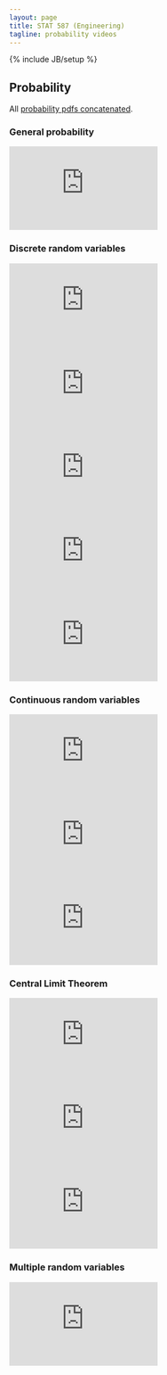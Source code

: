 ```yaml
--- 
layout: page
title: STAT 587 (Engineering)
tagline: probability videos
---
```

{% include JB/setup %}

## Probability

All [probability pdfs concatenated](../slides/probability.pdf).

### General probability

<iframe width="267" height="150" src="https://www.youtube.com/embed/zBP7KBtM9vI" title="YouTube video player" frameborder="0" allow="accelerometer; autoplay; clipboard-write; encrypted-media; gyroscope; picture-in-picture" allowfullscreen></iframe>

### Discrete random variables

<iframe width="267" height="150" src="https://www.youtube.com/embed/ajLFqrPTAcY" title="YouTube video player" frameborder="0" allow="accelerometer; autoplay; clipboard-write; encrypted-media; gyroscope; picture-in-picture" allowfullscreen></iframe>
<iframe width="267" height="150" src="https://www.youtube.com/embed/FrL4Dcoy9MI" title="YouTube video player" frameborder="0" allow="accelerometer; autoplay; clipboard-write; encrypted-media; gyroscope; picture-in-picture" allowfullscreen></iframe>
<iframe width="267" height="150" src="https://www.youtube.com/embed/NXUkzZhrrcA" title="YouTube video player" frameborder="0" allow="accelerometer; autoplay; clipboard-write; encrypted-media; gyroscope; picture-in-picture" allowfullscreen></iframe>

<iframe width="267" height="150" src="https://www.youtube.com/embed/cnJjKX5AHi4" title="YouTube video player" frameborder="0" allow="accelerometer; autoplay; clipboard-write; encrypted-media; gyroscope; picture-in-picture" allowfullscreen></iframe>
<iframe width="267" height="150" src="https://www.youtube.com/embed/NTWD-EyTkR0" title="YouTube video player" frameborder="0" allow="accelerometer; autoplay; clipboard-write; encrypted-media; gyroscope; picture-in-picture" allowfullscreen></iframe>

### Continuous random variables

<iframe width="267" height="150" src="https://www.youtube.com/embed/KbfUnaiarps" title="YouTube video player" frameborder="0" allow="accelerometer; autoplay; clipboard-write; encrypted-media; gyroscope; picture-in-picture" allowfullscreen></iframe>
<iframe width="267" height="150" src="https://www.youtube.com/embed/S_tw8UZqJ6U" title="YouTube video player" frameborder="0" allow="accelerometer; autoplay; clipboard-write; encrypted-media; gyroscope; picture-in-picture" allowfullscreen></iframe>
<iframe width="267" height="150" src="https://www.youtube.com/embed/c22x0xpvkyY" title="YouTube video player" frameborder="0" allow="accelerometer; autoplay; clipboard-write; encrypted-media; gyroscope; picture-in-picture" allowfullscreen></iframe>

### Central Limit Theorem

<iframe width="267" height="150" src="https://www.youtube.com/embed/xSNg9Vp1wko" title="YouTube video player" frameborder="0" allow="accelerometer; autoplay; clipboard-write; encrypted-media; gyroscope; picture-in-picture" allowfullscreen></iframe>
<iframe width="267" height="150" src="https://www.youtube.com/embed/Q11BS_wnq3w" title="YouTube video player" frameborder="0" allow="accelerometer; autoplay; clipboard-write; encrypted-media; gyroscope; picture-in-picture" allowfullscreen></iframe>
<iframe width="267" height="150" src="https://www.youtube.com/embed/uX1UOP09JuA" title="YouTube video player" frameborder="0" allow="accelerometer; autoplay; clipboard-write; encrypted-media; gyroscope; picture-in-picture" allowfullscreen></iframe>

### Multiple random variables

<iframe width="267" height="150" src="https://www.youtube.com/embed/1U537aiXJzM" title="YouTube video player" frameborder="0" allow="accelerometer; autoplay; clipboard-write; encrypted-media; gyroscope; picture-in-picture" allowfullscreen></iframe>

